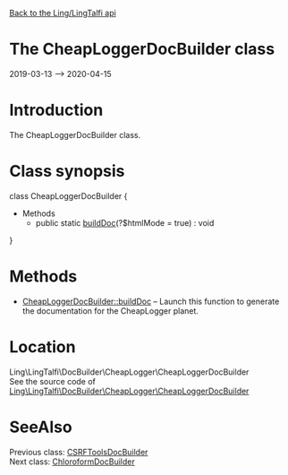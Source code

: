 [Back to the Ling/LingTalfi api](https://github.com/lingtalfi/LingTalfi/blob/master/doc/api/Ling/LingTalfi.md)



The CheapLoggerDocBuilder class
================
2019-03-13 --> 2020-04-15






Introduction
============

The CheapLoggerDocBuilder class.



Class synopsis
==============


class <span class="pl-k">CheapLoggerDocBuilder</span>  {

- Methods
    - public static [buildDoc](https://github.com/lingtalfi/LingTalfi/blob/master/doc/api/Ling/LingTalfi/DocBuilder/CheapLogger/CheapLoggerDocBuilder/buildDoc.md)(?$htmlMode = true) : void

}






Methods
==============

- [CheapLoggerDocBuilder::buildDoc](https://github.com/lingtalfi/LingTalfi/blob/master/doc/api/Ling/LingTalfi/DocBuilder/CheapLogger/CheapLoggerDocBuilder/buildDoc.md) &ndash; Launch this function to generate the documentation for the CheapLogger planet.





Location
=============
Ling\LingTalfi\DocBuilder\CheapLogger\CheapLoggerDocBuilder<br>
See the source code of [Ling\LingTalfi\DocBuilder\CheapLogger\CheapLoggerDocBuilder](https://github.com/lingtalfi/LingTalfi/blob/master/DocBuilder/CheapLogger/CheapLoggerDocBuilder.php)



SeeAlso
==============
Previous class: [CSRFToolsDocBuilder](https://github.com/lingtalfi/LingTalfi/blob/master/doc/api/Ling/LingTalfi/DocBuilder/CSRFTools/CSRFToolsDocBuilder.md)<br>Next class: [ChloroformDocBuilder](https://github.com/lingtalfi/LingTalfi/blob/master/doc/api/Ling/LingTalfi/DocBuilder/Chloroform/ChloroformDocBuilder.md)<br>
